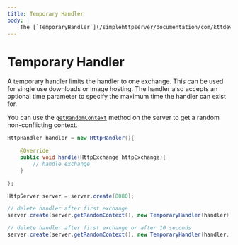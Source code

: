 ```yaml
---
title: Temporary Handler
body: |
    The [`TemporaryHandler`](/simplehttpserver/documentation/com/kttdevelopment/simplehttpserver/handler/TemporaryHandler.html) is a disposable handler that removes itself after a single exchange or after a time limit.
---
```

# Temporary Handler

A temporary handler limits the handler to one exchange. This can be used for single use downloads or image hosting. The handler also accepts an optional time parameter to specify the maximum time the handler can exist for.

You can use the [`getRandomContext`](/simplehttpserver/documentation/com/kttdevelopment/simplehttpserver/SimpleHttpServer.html#getRandomContext()) method on the server to get a random non-conflicting context.

```java
HttpHandler handler = new HttpHandler(){

    @Override
    public void handle(HttpExchange httpExchange){
        // handle exchange
    }

};

HttpServer server = server.create(8080);

// delete handler after first exchange
server.create(server.getRandomContext(), new TemporaryHandler(handler));

// delete handler after first exchange or after 10 seconds
server.create(server.getRandomContext(), new TemporaryHandler(handler, 1000 * 10));

```